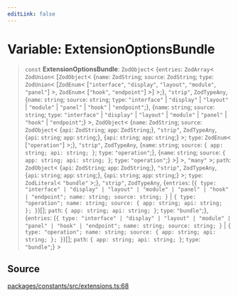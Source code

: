 ```yaml
---
editLink: false
---
```


# Variable: ExtensionOptionsBundle

> `const` **ExtensionOptionsBundle**: `ZodObject`\< \{`entries`: `ZodArray`\< `ZodUnion`\< [`ZodObject`\< \{`name`:
> `ZodString`; `source`: `ZodString`; `type`: `ZodUnion`\< [`ZodEnum`\< [`"interface"`, `"display"`, `"layout"`,
> `"module"`, `"panel"`] \>, `ZodEnum`\< [`"hook"`, `"endpoint"`] \>] \>;}, `"strip"`, `ZodTypeAny`, \{`name`: `string`;
> `source`: `string`; `type`: `"interface"` \| `"display"` \| `"layout"` \| `"module"` \| `"panel"` \| `"hook"` \|
> `"endpoint"`;}, \{`name`: `string`; `source`: `string`; `type`: `"interface"` \| `"display"` \| `"layout"` \|
> `"module"` \| `"panel"` \| `"hook"` \| `"endpoint"`;} \>, `ZodObject`\< \{`name`: `ZodString`; `source`: `ZodObject`\<
> \{`api`: `ZodString`; `app`: `ZodString`;}, `"strip"`, `ZodTypeAny`, \{`api`: `string`; `app`: `string`;}, \{`api`:
> `string`; `app`: `string`;} \>; `type`: `ZodEnum`\< [`"operation"`] \>;}, `"strip"`, `ZodTypeAny`, \{`name`: `string`;
> `source`: `{ app: string; api: string; }`; `type`: `"operation"`;}, \{`name`: `string`; `source`:
> `{ app: string; api: string; }`; `type`: `"operation"`;} \>] \>, `"many"` \>; `path`: `ZodObject`\< \{`api`:
> `ZodString`; `app`: `ZodString`;}, `"strip"`, `ZodTypeAny`, \{`api`: `string`; `app`: `string`;}, \{`api`: `string`;
> `app`: `string`;} \>; `type`: `ZodLiteral`\< `"bundle"` \>;}, `"strip"`, `ZodTypeAny`, \{`entries`:
> (`{ type: "interface" | "display" | "layout" | "module" | "panel" | "hook" | "endpoint"; name: string; source: string; }`
> \| `{ type: "operation"; name: string; source: { app: string; api: string; }; }`)[]; `path`:
> `{ app: string; api: string; }`; `type`: `"bundle"`;}, \{`entries`:
> (`{ type: "interface" | "display" | "layout" | "module" | "panel" | "hook" | "endpoint"; name: string; source: string; }`
> \| `{ type: "operation"; name: string; source: { app: string; api: string; }; }`)[]; `path`:
> `{ app: string; api: string; }`; `type`: `"bundle"`;} \>

## Source

[packages/constants/src/extensions.ts:68](https://github.com/directus/directus/blob/7789a6c53/packages/constants/src/extensions.ts#L68)
